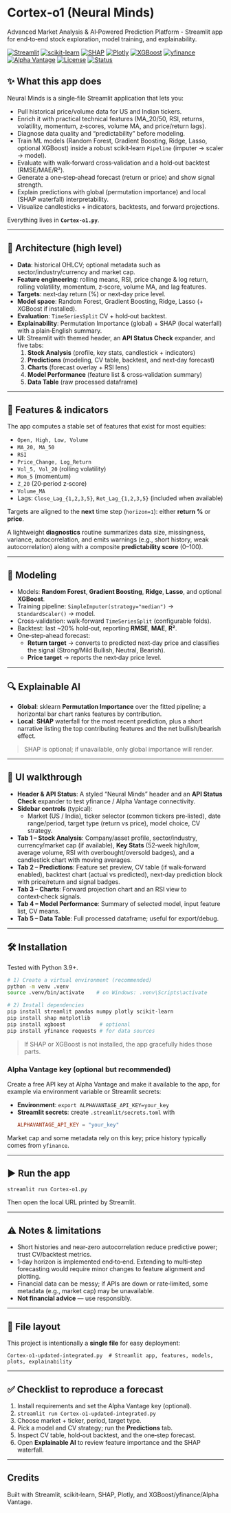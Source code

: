 # Cortex‑o1 (Neural Minds)
  Advanced Market Analysis & AI‑Powered Prediction Platform - Streamlit app for end‑to‑end stock exploration, model training, and explainability.

[![Streamlit](https://img.shields.io/badge/Streamlit-App-FF4B4B?logo=streamlit&logoColor=white)](https://streamlit.io)
[![scikit-learn](https://img.shields.io/badge/scikit--learn-ML-F7931E?logo=scikitlearn&logoColor=white)](https://scikit-learn.org/)
[![SHAP](https://img.shields.io/badge/SHAP-Explainability-8A2BE2)](https://github.com/shap/shap)
[![Plotly](https://img.shields.io/badge/Plotly-Visualizations-3F4F75?logo=plotly&logoColor=white)](https://plotly.com/python/)
[![XGBoost](https://img.shields.io/badge/XGBoost-Optional-EB5F0C?logo=xgboost&logoColor=white)](https://xgboost.readthedocs.io/)
[![yfinance](https://img.shields.io/badge/yfinance-Data%20API-0096D6)](https://github.com/ranaroussi/yfinance)
[![Alpha Vantage](https://img.shields.io/badge/Alpha%20Vantage-API-0066CC)](https://www.alphavantage.co/)
[![License](https://img.shields.io/badge/License-MIT-green.svg)](LICENSE)
[![Status](https://img.shields.io/badge/Status-Active-success)](#)


## ✨ What this app does
Neural Minds is a single‑file Streamlit application that lets you:

- Pull historical price/volume data for US and Indian tickers.
- Enrich it with practical technical features (MA_20/50, RSI, returns, volatility, momentum, z‑scores, volume MA, and price/return lags).
- Diagnose data quality and “predictability” before modeling.
- Train ML models (Random Forest, Gradient Boosting, Ridge, Lasso, optional XGBoost) inside a robust scikit‑learn `Pipeline` (imputer → scaler → model).
- Evaluate with walk‑forward cross‑validation and a hold‑out backtest (RMSE/MAE/R²).
- Generate a one‑step‑ahead forecast (return or price) and show signal strength.
- Explain predictions with global (permutation importance) and local (SHAP waterfall) interpretability.
- Visualize candlesticks + indicators, backtests, and forward projections.

Everything lives in **`Cortex-o1.py`**.

---

## 🧱 Architecture (high level)
- **Data**: historical OHLCV; optional metadata such as sector/industry/currency and market cap.
- **Feature engineering**: rolling means, RSI, price change & log return, rolling volatility, momentum, z‑score, volume MA, and lag features.
- **Targets**: next‑day return (%) or next‑day price level.
- **Model space**: Random Forest, Gradient Boosting, Ridge, Lasso (+ XGBoost if installed).
- **Evaluation**: `TimeSeriesSplit` CV + hold‑out backtest.
- **Explainability**: Permutation Importance (global) + SHAP (local waterfall) with a plain‑English summary.
- **UI**: Streamlit with themed header, an **API Status Check** expander, and five tabs:
  1. **Stock Analysis** (profile, key stats, candlestick + indicators)
  2. **Predictions** (modeling, CV table, backtest, and next‑day forecast)
  3. **Charts** (forecast overlay + RSI lens)
  4. **Model Performance** (feature list & cross‑validation summary)
  5. **Data Table** (raw processed dataframe)

---

## 🧪 Features & indicators
The app computes a stable set of features that exist for most equities:
- `Open, High, Low, Volume`
- `MA_20, MA_50`
- `RSI`
- `Price_Change, Log_Return`
- `Vol_5, Vol_20` (rolling volatility)
- `Mom_5` (momentum)
- `Z_20` (20‑period z‑score)
- `Volume_MA`
- Lags: `Close_Lag_{1,2,3,5}`, `Ret_Lag_{1,2,3,5}` (included when available)

Targets are aligned to the **next** time step (`horizon=1`): either **return %** or **price**.

A lightweight **diagnostics** routine summarizes data size, missingness, variance, autocorrelation, and emits warnings (e.g., short history, weak autocorrelation) along with a composite **predictability score** (0–100).

---

## 🤖 Modeling
- Models: **Random Forest**, **Gradient Boosting**, **Ridge**, **Lasso**, and optional **XGBoost**.
- Training pipeline: `SimpleImputer(strategy="median")` → `StandardScaler()` → model.
- Cross‑validation: walk‑forward `TimeSeriesSplit` (configurable folds).
- Backtest: last ~20% hold‑out, reporting **RMSE**, **MAE**, **R²**.
- One‑step‑ahead forecast:
  - **Return target** → converts to predicted next‑day price and classifies the signal (Strong/Mild Bullish, Neutral, Bearish).
  - **Price target** → reports the next‑day price level.

---

## 🔍 Explainable AI
- **Global**: sklearn **Permutation Importance** over the fitted pipeline; a horizontal bar chart ranks features by contribution.
- **Local**: **SHAP** waterfall for the most recent prediction, plus a short narrative listing the top contributing features and the net bullish/bearish effect.

> SHAP is optional; if unavailable, only global importance will render.

---

## 🧭 UI walkthrough
- **Header & API Status**: A styled “Neural Minds” header and an **API Status Check** expander to test yfinance / Alpha Vantage connectivity.
- **Sidebar controls** (typical):
  - Market (US / India), ticker selector (common tickers pre‑listed), date range/period, target type (return vs price), model choice, CV strategy.
- **Tab 1 – Stock Analysis**: Company/asset profile, sector/industry, currency/market cap (if available), **Key Stats** (52‑week high/low, average volume, RSI with overbought/oversold badges), and a candlestick chart with moving averages.
- **Tab 2 – Predictions**: Feature set preview, CV table (if walk‑forward enabled), backtest chart (actual vs predicted), next‑day prediction block with price/return and signal badges.
- **Tab 3 – Charts**: Forward projection chart and an RSI view to context‑check signals.
- **Tab 4 – Model Performance**: Summary of selected model, input feature list, CV means.
- **Tab 5 – Data Table**: Full processed dataframe; useful for export/debug.

---

## 🛠️ Installation
Tested with Python 3.9+.

```bash
# 1) Create a virtual environment (recommended)
python -m venv .venv
source .venv/bin/activate    # on Windows: .venv\Scripts\activate

# 2) Install dependencies
pip install streamlit pandas numpy plotly scikit-learn
pip install shap matplotlib
pip install xgboost           # optional
pip install yfinance requests # for data sources
```

> If SHAP or XGBoost is not installed, the app gracefully hides those parts.

### Alpha Vantage key (optional but recommended)
Create a free API key at Alpha Vantage and make it available to the app, for example via environment variable or Streamlit secrets:

- **Environment**: `export ALPHAVANTAGE_API_KEY=your_key`
- **Streamlit secrets**: create `.streamlit/secrets.toml` with
  ```toml
  ALPHAVANTAGE_API_KEY = "your_key"
  ```

Market cap and some metadata rely on this key; price history typically comes from `yfinance`.

---

## ▶️ Run the app
```bash
streamlit run Cortex-o1.py
```
Then open the local URL printed by Streamlit.

---

## ⚠️ Notes & limitations
- Short histories and near‑zero autocorrelation reduce predictive power; trust CV/backtest metrics.
- 1‑day horizon is implemented end‑to‑end. Extending to multi‑step forecasting would require minor changes to feature alignment and plotting.
- Financial data can be messy; if APIs are down or rate‑limited, some metadata (e.g., market cap) may be unavailable.
- **Not financial advice** — use responsibly.

---

## 🧩 File layout
This project is intentionally a **single file** for easy deployment:
```
Cortex-o1-updated-integrated.py  # Streamlit app, features, models, plots, explainability
```

---

## ✅ Checklist to reproduce a forecast
1. Install requirements and set the Alpha Vantage key (optional).
2. `streamlit run Cortex-o1-updated-integrated.py`
3. Choose market + ticker, period, target type.
4. Pick a model and CV strategy; run the **Predictions** tab.
5. Inspect CV table, hold‑out backtest, and the one‑step forecast.
6. Open **Explainable AI** to review feature importance and the SHAP waterfall.

---

## Credits
Built with Streamlit, scikit‑learn, SHAP, Plotly, and XGBoost/yfinance/Alpha Vantage.
